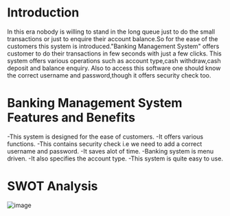 # Introduction

In this era nobody is willing to stand in the long queue just to do the small transactions or just to enquire their account balance.So for the ease of the customers this system is introduced."Banking Management System" offers customer to do their transactions in few seconds with just a few clicks.
This system offers various operations such as account type,cash withdraw,cash deposit and balance enquiry.
Also to access this software one should know the correct username and password,though it offers security check too.


# Banking Management System Features and Benefits

-This system is designed for the ease of customers.
-It offers various functions.
-This contains security check i.e we need to add a correct username and password.
-It saves alot of time.
-Banking system is menu driven.
-It also specifies the account type.
-This system is quite easy to use.


# SWOT Analysis

![image](https://user-images.githubusercontent.com/80736939/114659847-efe99680-9d11-11eb-9e23-a6932d1fec73.png)




